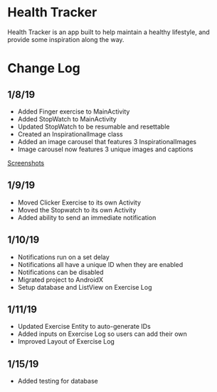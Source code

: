 # Health Tracker
Health Tracker is an app built to help maintain a healthy lifestyle, and provide some inspiration along the way.

# Change Log
## 1/8/19
* Added Finger exercise to MainActivity
* Added StopWatch to MainActivity
* Updated StopWatch to be resumable and resettable 
* Created an InspirationalImage class
* Added an image carousel that features 3 InspirationalImages
* Image carousel now features 3 unique images and captions

[Screenshots](screenshots/#1-8-19)

## 1/9/19
* Moved Clicker Exercise to its own Activity
* Moved the Stopwatch to its own Activity
* Added ability to send an immediate notification

## 1/10/19
* Notifications run on a set delay
* Notifications all have a unique ID when they are enabled
* Notifications can be disabled
* Migrated project to AndroidX
* Setup database and ListView on Exercise Log

## 1/11/19
* Updated Exercise Entity to auto-generate IDs
* Added inputs on Exercise Log so users can add their own
* Improved Layout of Exercise Log

## 1/15/19
* Added testing for database


